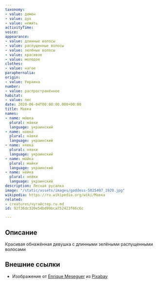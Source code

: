 ```yaml
---
taxonomy:
- value: демон
- value: дух
- value: нежить
activityTime: 
voice: 
appearance:
- value: длинные волосы
- value: распущенные волосы
- value: зелёные волосы
- value: красивое
- value: молодое
clothes:
- value: нагое
paraphernalia: 
origin:
- value: Украина
number:
- value: распространённое
habitat:
- value: лес
date: 2020-06-04T00:00:00.000+00:00
title: Мавка
names:
- name: ма́вка
  plural: ма́вки
  language: украинский
- name: навка́
  plural: на́вки
  language: украинский
- name: нявка́
  plural: нявки
  language: украинский
- name: ма́йка
  plural: майки
  language: украинский
- name: не́йка
  plural: не́йки
  language: украинский
description: Лесная русалка
image: "/static/assets/images/goddess-5025497_1920.jpg"
wikipedia: https://ru.wikipedia.org/wiki/Мавка
related:
- creatures/чугайстер.ru.md
id: 92f36dc320e54bd99bca752423f66c6c

---
```

## Описание

Красивая обнажённая девушка с длинными зелёными распущенными волосами

## Внешние ссылки

* Изображение от <a href="https://pixabay.com/users/darksouls1-2189876/?utm_source=link-attribution&amp;utm_medium=referral&amp;utm_campaign=image&amp;utm_content=5025497">Enrique Meseguer</a> из <a href="https://pixabay.com/?utm_source=link-attribution&amp;utm_medium=referral&amp;utm_campaign=image&amp;utm_content=5025497">Pixabay</a>